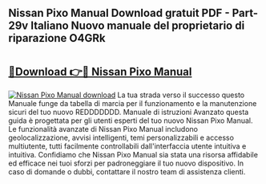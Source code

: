 ## Nissan Pixo Manual Download gratuit PDF - Part-29v Italiano Nuovo manuale del proprietario di riparazione O4GRk

# <h2><a href="http://dffijt.blite.top/?on=Nissan+Pixo+Manual">🔗Download 👉🔴 Nissan Pixo Manual</a></h2>

[![Nissan Pixo Manual download](https://i.imgur.com/lujVjoI.png)](http://dffijt.blite.top/?on=Nissan+Pixo+Manual)
La tua strada verso il successo questo Manuale funge da tabella di marcia per il funzionamento e la manutenzione sicuri del tuo nuovo REDDDDDDD. Manuale di istruzioni Avanzato questa guida è progettata per gli utenti esperti del tuo nuovo Nissan Pixo Manual. Le funzionalità avanzate di Nissan Pixo Manual includono geolocalizzazione, avvisi intelligenti, temi personalizzabili e accesso multiutente, tutti facilmente controllabili dall'interfaccia utente intuitiva e intuitiva. Confidiamo che Nissan Pixo Manual sia stata una risorsa affidabile ed efficace nei tuoi sforzi per padroneggiare il tuo nuovo dispositivo. In caso di domande o dubbi, contattare il nostro team di assistenza clienti.
